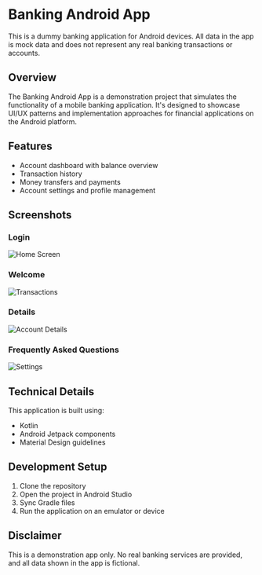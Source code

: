 # Banking Android App

This is a dummy banking application for Android devices. All data in the app is mock data and does not represent any real banking transactions or accounts.

## Overview

The Banking Android App is a demonstration project that simulates the functionality of a mobile banking application. It's designed to showcase UI/UX patterns and implementation approaches for financial applications on the Android platform.

## Features

- Account dashboard with balance overview
- Transaction history
- Money transfers and payments
- Account settings and profile management

## Screenshots

### Login
![Home Screen](docs/login.png)

### Welcome
![Transactions](docs/welcome.png)

### Details
![Account Details](docs/details.png)

### Frequently Asked Questions
![Settings](docs/faq.png)

## Technical Details

This application is built using:
- Kotlin
- Android Jetpack components
- Material Design guidelines

## Development Setup

1. Clone the repository
2. Open the project in Android Studio
3. Sync Gradle files
4. Run the application on an emulator or device

## Disclaimer

This is a demonstration app only. No real banking services are provided, and all data shown in the app is fictional.
